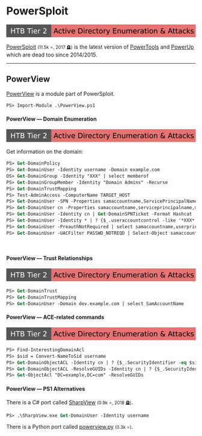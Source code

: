 # PowerSploit

[![active_directory_enumeration_attacks](../../../../_badges/htb/active_directory_enumeration_attacks.svg)](https://academy.hackthebox.com/course/preview/active-directory-enumeration--attacks)

<div class="row row-cols-lg-2"><div>

[PowerSploit](https://github.com/PowerShellMafia/PowerSploit/) <small>(11.5k ⭐, 2017 🪦)</small> is the latest version of [PowerTools](https://github.com/PowerShellEmpire/PowerTools/tree/master/PowerUp) and [PowerUp](https://github.com/HarmJ0y/PowerUp) which are dead too since 2014/2015.
</div><div>
</div></div>

<hr class="sep-both">

## PowerView

<div class="row row-cols-lg-2"><div>

[PowerView](https://github.com/PowerShellMafia/PowerSploit/blob/master/Recon/PowerView.ps1) is a module part of PowerSploit.

```ps
PS> Import-Module .\PowerView.ps1
```

#### PowerView — Domain Enumeration

[![active_directory_enumeration_attacks](../../../../_badges/htb/active_directory_enumeration_attacks.svg)](https://academy.hackthebox.com/course/preview/active-directory-enumeration--attacks)

Get information on the domain:

```ps
PS> Get-DomainPolicy
PS> Get-DomainUser -Identity username -Domain example.com
OS> Get-DomainGroup -Identity "XXX" | select memberof
PS> Get-DomainGroupMember -Identity "Domain Admins" -Recurse
PS> Get-DomainTrustMapping
PS> Test-AdminAccess -ComputerName TARGET_HOST
PS> Get-DomainUser -SPN -Properties samaccountname,ServicePrincipalName
PS> Get-DomainUser cn -Properties samaccountname,serviceprincipalname,msds-supportedencryptiontypes # encryption scheme
PS> Get-DomainUser -Identity cn | Get-DomainSPNTicket -Format Hashcat | Export-Csv .\xxx.csv -NoTypeInformation
PS> Get-DomainUser -Identity * | ? {$_.useraccountcontrol -like '*XXX*'} | select samaccountname,useraccountcontrol
PS> Get-DomainUser -PreauthNotRequired | select samaccountname,userprincipalname,useraccountcontrol | fl
PS> Get-DomainUser -UACFilter PASSWD_NOTREQD | Select-Object samaccountname,useraccountcontrol
```

<br>

#### PowerView — Trust Relationships

[![active_directory_enumeration_attacks](../../../../_badges/htb/active_directory_enumeration_attacks.svg)](https://academy.hackthebox.com/course/preview/active-directory-enumeration--attacks)

```ps
PS> Get-DomainTrust
PS> Get-DomainTrustMapping
PS> Get-DomainUser -Domain dev.example.com | select SamAccountName
```
</div><div>

#### PowerView — ACE-related commands

[![active_directory_enumeration_attacks](../../../../_badges/htb/active_directory_enumeration_attacks.svg)](https://academy.hackthebox.com/course/preview/active-directory-enumeration--attacks)

```ps
PS> Find-InterestingDomainAcl
PS> $sid = Convert-NameToSid username
PS> Get-DomainObjectACL -Identity cn | ? {$_.SecurityIdentifier -eq $sid}
PS> Get-DomainObjectACL -ResolveGUIDs -Identity cn | ? {$_.SecurityIdentifier -eq $sid}
PS> Get-ObjectAcl "DC=example,DC=com" -ResolveGUIDs
```

#### PowerView — PS1 Alternatives

There is a C# port called [SharpView](https://github.com/tevora-threat/SharpView) <small>(0.9k ⭐, 2018 🪦)</small>.

```ps
PS> .\SharpView.exe Get-DomainUser -Identity username
```

There is a Python port called [powerview.py](https://github.com/aniqfakhrul/powerview.py) <small>(0.3k ⭐)</small>.
</div></div>